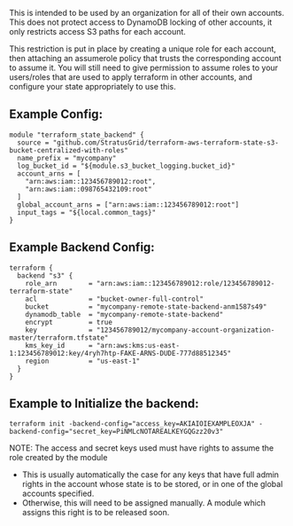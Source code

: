 This is intended to be used by an organization for all of their own accounts. This does not protect access to DynamoDB locking of other accounts, it only restricts access S3 paths for each account.

This restriction is put in place by creating a unique role for each account, then attaching an assumerole policy that trusts the corresponding account to assume it. You will still need to give permission to assume roles to your users/roles that are used to apply terraform in other accounts, and configure your state appropriately to use this.

## Example Config:
```
module "terraform_state_backend" {
  source = "github.com/StratusGrid/terraform-aws-terraform-state-s3-bucket-centralized-with-roles"
  name_prefix = "mycompany"
  log_bucket_id = "${module.s3_bucket_logging.bucket_id}"
  account_arns = [
    "arn:aws:iam::123456789012:root",
    "arn:aws:iam::098765432109:root"
  ]
  global_account_arns = ["arn:aws:iam::123456789012:root"]
  input_tags = "${local.common_tags}"
}
```

## Example Backend Config:
```
terraform {
  backend "s3" {
    role_arn        = "arn:aws:iam::123456789012:role/123456789012-terraform-state"
    acl             = "bucket-owner-full-control"
    bucket          = "mycompany-remote-state-backend-anm1587s49"
    dynamodb_table  = "mycompany-remote-state-backend"
    encrypt         = true
    key             = "123456789012/mycompany-account-organization-master/terraform.tfstate"
    kms_key_id      = "arn:aws:kms:us-east-1:123456789012:key/4ryh7htp-FAKE-ARNS-DUDE-777d88512345"
    region          = "us-east-1"
  }
}

```

## Example to Initialize the backend:
```
terraform init -backend-config="access_key=AKIAIOIEXAMPLEOXJA" -backend-config="secret_key=PiNMLcNOTAREALKEYGQGzz20v3"
```
NOTE: The access and secret keys used must have rights to assume the role created by the module
- This is usually automatically the case for any keys that have full admin rights in the account whose state is to be stored, or in one of the global accounts specified.
- Otherwise, this will need to be assigned manually. A module which assigns this right is to be released soon.

